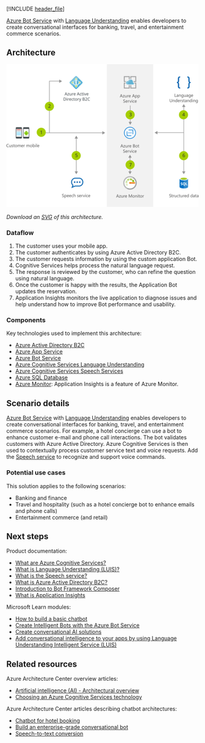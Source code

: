 [!INCLUDE [header_file](../../../includes/sol-idea-header.md)]

[Azure Bot Service](/azure/bot-service) with [Language Understanding](/azure/cognitive-services/luis) enables developers to create conversational interfaces for banking, travel, and entertainment commerce scenarios.

## Architecture

![Architectural diagram: example of e-commerce chatbot for customer service requests.](../media/commerce-chatbot-customer-service.svg)

*Download an [SVG](../media/commerce-chatbot-customer-service.svg) of this architecture.*

### Dataflow

1. The customer uses your mobile app.
1. The customer authenticates by using Azure Active Directory B2C.
1. The customer requests information by using the custom application Bot.
1. Cognitive Services helps process the natural language request.
1. The response is reviewed by the customer, who can refine the question using natural language.
1. Once the customer is happy with the results, the Application Bot updates the reservation.
1. Application Insights monitors the live application to diagnose issues and help understand how to improve Bot performance and usability.

### Components

Key technologies used to implement this architecture:

* [Azure Active Directory B2C](https://azure.microsoft.com/services/active-directory/external-identities/b2c)
* [Azure App Service](https://azure.microsoft.com/services/app-service)
* [Azure Bot Service](https://azure.microsoft.com/services/bot-service)
* [Azure Cognitive Services Language Understanding](https://azure.microsoft.com/services/cognitive-services/language-understanding-intelligent-service)
* [Azure Cognitive Services Speech Services](https://azure.microsoft.com/services/cognitive-services/speech-services)
* [Azure SQL Database](https://azure.microsoft.com/services/sql-database)
* [Azure Monitor](https://azure.microsoft.com/services/monitor): Application Insights is a feature of Azure Monitor.

## Scenario details

[Azure Bot Service](/azure/bot-service) with [Language Understanding](/azure/cognitive-services/luis) enables developers to create conversational interfaces for banking, travel, and entertainment commerce scenarios. For example, a hotel concierge can use a bot to enhance customer e-mail and phone call interactions. The bot validates customers with Azure Active Directory. Azure Cognitive Services is then used to contextually process customer service text and voice requests. Add the [Speech service](/azure/cognitive-services/speech-service) to recognize and support voice commands.

### Potential use cases

This solution applies to the following scenarios:

- Banking and finance
- Travel and hospitality (such as a hotel concierge bot to enhance emails and phone calls)
- Entertainment commerce (and retail)

## Next steps

Product documentation:

* [What are Azure Cognitive Services?](/azure/cognitive-services/what-are-cognitive-services)
* [What is Language Understanding (LUIS)?](/azure/cognitive-services/luis/what-is-luis)
* [What is the Speech service?](/azure/cognitive-services/speech-service/overview)
* [What is Azure Active Directory B2C?](/azure/active-directory-b2c/overview)
* [Introduction to Bot Framework Composer](/composer/introduction)
* [What is Application Insights](/azure/azure-monitor/app/app-insights-overview)

Microsoft Learn modules:

* [How to build a basic chatbot](/training/modules/how-build-basic-chatbot)
* [Create Intelligent Bots with the Azure Bot Service](/training/paths/create-bots-with-the-azure-bot-service)
* [Create conversational AI solutions](/training/paths/create-conversational-ai-solutions)
* [Add conversational intelligence to your apps by using Language Understanding Intelligent Service (LUIS)](/training/modules/create-and-publish-a-luis-model)

## Related resources

Azure Architecture Center overview articles:

* [Artificial intelligence (AI) - Architectural overview](../../data-guide/big-data/ai-overview.md)
* [Choosing an Azure Cognitive Services technology](../../data-guide/technology-choices/cognitive-services.md)

Azure Architecture Center articles describing chatbot architectures:

* [Chatbot for hotel booking](../../example-scenario/ai/commerce-chatbot.yml)
* [Build an enterprise-grade conversational bot](../../reference-architectures/ai/conversational-bot.yml)
* [Speech-to-text conversion](/azure/architecture/example-scenario/ai/speech-to-text-transcription-analytics)
